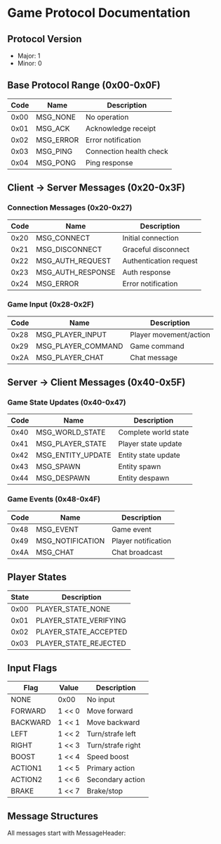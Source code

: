 # Game Protocol Documentation

## Protocol Version
- Major: 1
- Minor: 0

## Base Protocol Range (0x00-0x0F)
| Code   | Name      | Description                  |
|--------|-----------|------------------------------|
| 0x00   | MSG_NONE  | No operation                |
| 0x01   | MSG_ACK   | Acknowledge receipt         |
| 0x02   | MSG_ERROR | Error notification          |
| 0x03   | MSG_PING  | Connection health check     |
| 0x04   | MSG_PONG  | Ping response              |

## Client -> Server Messages (0x20-0x3F)
### Connection Messages (0x20-0x27)
| Code   | Name            | Description               |
|--------|----------------|---------------------------|
| 0x20   | MSG_CONNECT    | Initial connection       |
| 0x21   | MSG_DISCONNECT | Graceful disconnect      |
| 0x22   | MSG_AUTH_REQUEST | Authentication request |
| 0x23   | MSG_AUTH_RESPONSE| Auth response          |
| 0x24   | MSG_ERROR      | Error notification       |

### Game Input (0x28-0x2F)
| Code   | Name             | Description            |
|--------|-----------------|------------------------|
| 0x28   | MSG_PLAYER_INPUT| Player movement/action |
| 0x29   | MSG_PLAYER_COMMAND| Game command         |
| 0x2A   | MSG_PLAYER_CHAT | Chat message          |

## Server -> Client Messages (0x40-0x5F)
### Game State Updates (0x40-0x47)
| Code   | Name             | Description           |
|--------|-----------------|------------------------|
| 0x40   | MSG_WORLD_STATE | Complete world state  |
| 0x41   | MSG_PLAYER_STATE| Player state update   |
| 0x42   | MSG_ENTITY_UPDATE| Entity state update  |
| 0x43   | MSG_SPAWN      | Entity spawn          |
| 0x44   | MSG_DESPAWN    | Entity despawn        |

### Game Events (0x48-0x4F)
| Code   | Name           | Description             |
|--------|---------------|-------------------------|
| 0x48   | MSG_EVENT     | Game event             |
| 0x49   | MSG_NOTIFICATION| Player notification   |
| 0x4A   | MSG_CHAT      | Chat broadcast         |

## Player States
| State  | Description                |
|--------|----------------------------|
| 0x00   | PLAYER_STATE_NONE         |
| 0x01   | PLAYER_STATE_VERIFYING    |
| 0x02   | PLAYER_STATE_ACCEPTED     |
| 0x03   | PLAYER_STATE_REJECTED     |

## Input Flags
| Flag    | Value    | Description           |
|---------|----------|-----------------------|
| NONE    | 0x00     | No input            |
| FORWARD | 1 << 0   | Move forward        |
| BACKWARD| 1 << 1   | Move backward       |
| LEFT    | 1 << 2   | Turn/strafe left    |
| RIGHT   | 1 << 3   | Turn/strafe right   |
| BOOST   | 1 << 4   | Speed boost         |
| ACTION1 | 1 << 5   | Primary action      |
| ACTION2 | 1 << 6   | Secondary action    |
| BRAKE   | 1 << 7   | Brake/stop          |

## Message Structures
All messages start with MessageHeader:
